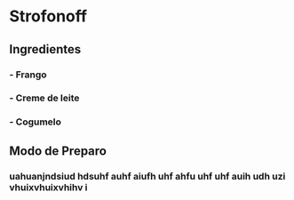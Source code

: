 
# **Strofonoff**

## **Ingredientes**

### - Frango
### - Creme de leite
### - Cogumelo

## **Modo de Preparo**

### uahuanjndsiud hdsuhf auhf aiufh uhf ahfu uhf uhf auih udh uzi vhuixvhuixvhihv i